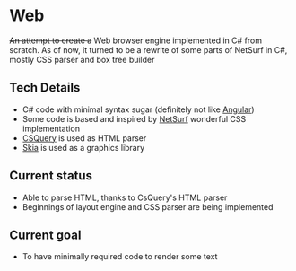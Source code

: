 # Web
~~An attempt to create a~~ Web browser engine implemented in C# from scratch. As of now, it turned to be a rewrite of
some parts of NetSurf in C#, mostly CSS parser and box tree builder

## Tech Details
- C# code with minimal syntax sugar (definitely not like [Angular](https://github.com/AngleSharp/AngleSharp))
- Some code is based and inspired by [NetSurf](https://github.com/netsurf-browser/netsurf) wonderful CSS implementation
- [CSQuery](https://github.com/jamietre/CsQuery) is used as HTML parser
- [Skia](https://github.com/google/skia) is used as a graphics library

## Current status
- Able to parse HTML, thanks to CsQuery's HTML parser
- Beginnings of layout engine and CSS parser are being implemented

## Current goal
- To have minimally required code to render some text

